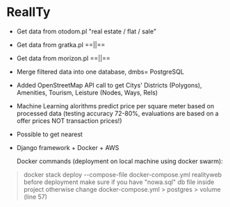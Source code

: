 # RealITy

- Get data from otodom.pl "real estate / flat / sale"
- Get data from gratka.pl  ==||==
- Get data from morizon.pl ==||==
- Merge filtered data into one database, dmbs= PostgreSQL
- Added OpenStreetMap API call to get Citys' Districts (Polygons), Amenities, Tourism, Leisture (Nodes, Ways, Rels)
- Machine Learning alorithms predict price per square meter based on processed data (testing accuracy 72-80%, evaluations are based on a offer prices NOT transaction prices!)
- Possible to get nearest 
- Django framework + Docker + AWS


  Docker commands (deployment on local machine using docker swarm):
> docker stack deploy --compose-file docker-compose.yml realityweb <br>
> before deployment make sure if you have "nowa.sql" db file inside project otherwise change docker-compose.yml > postgres > volume (line 57)


